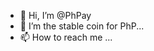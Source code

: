 - 👋 Hi, I’m @PhPay
- 👀 I’m the stable coin for PhP...
- 📫 How to reach me ...

<!---
PhPay/PhPay is a ✨ special ✨ repository because its `README.md` (this file) appears on your GitHub profile.
You can click the Preview link to take a look at your changes.
--->
